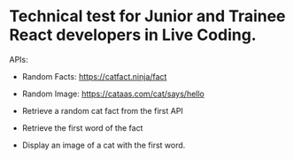 # Technical test for Junior and Trainee React developers in Live Coding.

APIs:

- Random Facts: https://catfact.ninja/fact
- Random Image: https://cataas.com/cat/says/hello

- Retrieve a random cat fact from the first API
- Retrieve the first word of the fact
- Display an image of a cat with the first word.